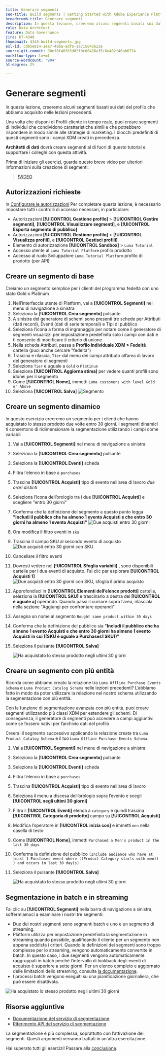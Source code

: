 ```yaml
---
title: Generare segmenti
seo-title: Build segments | Getting Started with Adobe Experience Platform for Data Architects and Data Engineers
breadcrumb-title: Generare segmenti
description: In questa lezione, creeremo alcuni segmenti basati sui dati del profilo che abbiamo acquisito nelle lezioni precedenti.
role: Data Architect
feature: Data Governance
jira: KT-4348
thumbnail: 4348-build-segments.jpg
exl-id: cd05e814-1ea7-48ba-adf6-1a71504c623e
source-git-commit: 00ef0f40fb3d82f0c06428a35c0e402f46ab6774
workflow-type: tm+mt
source-wordcount: '904'
ht-degree: 2%

---
```


# Generare segmenti

<!-- 30 min-->
In questa lezione, creeremo alcuni segmenti basati sui dati del profilo che abbiamo acquisito nelle lezioni precedenti.

Una volta che disponi di Profili cliente in tempo reale, puoi creare segmenti di individui che condividono caratteristiche simili e che potrebbero rispondere in modo simile alle strategie di marketing. I blocchi predefiniti di questi segmenti sono i campi XDM creati in precedenza.

**Architetti di dati** dovrà creare segmenti al di fuori di questo tutorial e supportare i colleghi con questa attività.

Prima di iniziare gli esercizi, guarda questo breve video per ulteriori informazioni sulla creazione di segmenti:
>[!VIDEO](https://video.tv.adobe.com/v/27254?learn=on)


## Autorizzazioni richieste

In [Configurare le autorizzazioni](configure-permissions.md) Per completare questa lezione, è necessario impostare tutti i controlli di accesso necessari, in particolare:

* Autorizzazioni **[!UICONTROL Gestione profilo]** > **[!UICONTROL Gestire segmenti]**, **[!UICONTROL Visualizzare segmenti]**, e **[!UICONTROL Esporta segmento di pubblico]**
* Autorizzazioni **[!UICONTROL Gestione profilo]** > **[!UICONTROL Visualizza profili]**, e **[!UICONTROL Gestisci profili]**
* Elemento di autorizzazione **[!UICONTROL Sandbox]** > `Luma Tutorial`
* Accesso utente al `Luma Tutorial Platform` profilo prodotto
* Accesso al ruolo Sviluppatore `Luma Tutorial Platform` profilo di prodotto (per API)

## Creare un segmento di base

Creiamo un segmento semplice per i clienti del programma fedeltà con uno stato Gold o Platinum

1. Nell’interfaccia utente di Platform, vai a **[!UICONTROL Segmenti]** nel menu di navigazione a sinistra
1. Seleziona la **[!UICONTROL Crea segmento]** pulsante
1. A sinistra del generatore di schemi sono presenti tre schede per Attributi (dati record), Eventi (dati di serie temporali) e Tipi di pubblico
1. Seleziona l’icona a forma di ingranaggio per notare come il generatore di segmenti visualizzi per impostazione predefinita solo i campi con dati e ti consente di modificare il criterio di unione
1. Nella scheda Attributi, passa a **Profilo individuale XDM > Fedeltà** cartella (puoi anche cercare &quot;fedeltà&quot;)
1. Trascina e rilascia, `Tier` dal menu dei campi attributo all’area di lavoro del generatore di segmenti
1. Seleziona `Tier` è uguale a `Gold` o `Platinum`
1. Seleziona **[!UICONTROL Aggiorna stima]** per vedere quanti profili sono idonei per il segmento
1. Come **[!UICONTROL Nome]**, immetti `Luma customers with level Gold or Above`
1. Seleziona **[!UICONTROL Salva]**
   ![Segmento](assets/segment-goldOrAbove.png)

<!--## Build a sequential segment-->

## Creare un segmento dinamico

In questo esercizio creeremo un segmento per i clienti che hanno acquistato lo stesso prodotto due volte entro 30 giorni. I segmenti dinamici ti consentono di ridimensionare la segmentazione utilizzando i campi come variabili.

1. Vai a **[!UICONTROL Segmenti]** nel menu di navigazione a sinistra
1. Seleziona la **[!UICONTROL Crea segmento]** pulsante
1. Seleziona la **[!UICONTROL Eventi]** scheda
1. Filtra l’elenco in base a `purchases`
1. Trascina **[!UICONTROL Acquisti]** tipo di evento nell’area di lavoro _due orari distinti_
1. Seleziona l’icona dell’orologio tra i due **[!UICONTROL Acquisti]** e scegliere &quot;entro 30 giorni&quot;
1. Conferma che la definizione del segmento a questo punto legga **&quot;Includi il pubblico che ha almeno 1 evento Acquisti e che entro 30 giorni ha almeno 1 evento Acquisti&quot;**
   ![Due acquisti entro 30 giorni](assets/segment-twoPurchases.png)
1. Ora modifica il filtro eventi in `sku`
1. Trascina il campo SKU al secondo evento di acquisto
   ![Due acquisti entro 30 giorni con SKU](assets/segment-twoPurchases-addSku.png)
1. Cancellare il filtro eventi
1. Dovresti vedere nel **[!UICONTROL Sfoglia variabili]** , sono disponibili cartelle per i due eventi di acquisto. Fai clic per esplorare **[!UICONTROL Acquisti 1]**\
   ![Due acquisti entro 30 giorni con SKU, sfoglia il primo acquisto](assets/segment-twoPurchases-browsePurchaseOne.png)
1. Approfondisci in **[!UICONTROL Elementi dell’elenco prodotti]** cartella, seleziona la **[!UICONTROL SKU]** e trascinarlo a destra del **[!UICONTROL è uguale a]** operando. Quando passi il cursore sopra l’area, rilasciala nella sezione &quot;Aggiungi per confrontare operandi&quot;
1. Assegna un nome al segmento `Bought same product within 30 days`
1. Conferma che la definizione del pubblico sia **&quot;Includi il pubblico che ha almeno 1 evento Acquisti e che entro 30 giorni ha almeno 1 evento Acquisti in cui ((SKU è uguale a Purchases1 SKU))&quot;**
1. Seleziona il pulsante **[!UICONTROL Salva]**

   ![Ha acquistato lo stesso prodotto negli ultimi 30 giorni](assets/segment-boughtSameProduct.png)

## Creare un segmento con più entità

Ricorda come abbiamo creato la relazione tra `Luma Offline Purchase Events Schema` e `Luma Product Catalog Schema` nelle lezioni precedenti? L’abbiamo fatto in modo da poter utilizzare la relazione nel nostro schema utilizzando la segmentazione con più entità.

Con la funzione di segmentazione avanzata con più entità, puoi creare segmenti utilizzando più classi XDM per estendere gli schemi. Di conseguenza, il generatore di segmenti può accedere a campi aggiuntivi come se fossero nativi per l’archivio dati del profilo

Creerai il segmento successivo applicando la relazione creata tra `Luma Product Catalog Schema` e il tuo `Luma Offline Purchase Events Schema`.

1. Vai a **[!UICONTROL Segmenti]** nel menu di navigazione a sinistra
1. Seleziona la **[!UICONTROL Crea segmento]** pulsante
1. Seleziona la **[!UICONTROL Eventi]** scheda
1. Filtra l’elenco in base a `purchases`
1. Trascina **[!UICONTROL Acquisti]** tipo di evento nell’area di lavoro
1. Seleziona il menu a discesa dell’orologio sopra l’evento e scegli **[!UICONTROL negli ultimi 30 giorni]**
1. Filtra il **[!UICONTROL Eventi]** elenca a `category` e quindi trascina **[!UICONTROL Categoria di prodotto]** campo su **[!UICONTROL Acquisti]**
1. Modifica l’operatore in **[!UICONTROL inizia con]** e immetti `men` nella casella di testo
1. Come **[!UICONTROL Nome]**, immetti `Purchased a Men's product in the last 30 days`
1. Conferma la definizione del pubblico `(Include audience who have at least 1 Purchases event where ((Product Category starts with men)) ) and occurs in last 30 day(s)`
1. Seleziona il pulsante **[!UICONTROL Salva]**

   ![Ha acquistato lo stesso prodotto negli ultimi 30 giorni](assets/segment-purchasedMens.png)

## Segmentazione in batch e in streaming

Fai clic su **[!UICONTROL Segmenti]** nella barra di navigazione a sinistra, soffermiamoci a esaminare i nostri tre segmenti:

* Due dei nostri segmenti sono segmenti batch e uno è un segmento di streaming.
* Platform utilizza per impostazione predefinita la segmentazione in streaming quando possibile, qualificando il cliente per un segmento non appena soddisfa i criteri. Quando le definizioni dei segmenti sono troppo complesse per lo streaming, vengono automaticamente convertite in batch. In questo caso, i due segmenti vengono automaticamente raggruppati in batch perché l’intervallo di lookback degli eventi di acquisto è superiore a sette giorni. Per un elenco completo e aggiornato delle limitazioni dello streaming, consulta [la documentazione](https://experienceleague.adobe.com/docs/experience-platform/segmentation/ui/streaming-segmentation.html).
* I processi batch vengono eseguiti su una pianificazione giornaliera, che può essere disattivata.

![Ha acquistato lo stesso prodotto negli ultimi 30 giorni](assets/segment-review.png)

## Risorse aggiuntive

* [Documentazione del servizio di segmentazione](https://experienceleague.adobe.com/docs/experience-platform/segmentation/home.html?lang=it)
* [Riferimento API del servizio di segmentazione](https://www.adobe.io/experience-platform-apis/references/segmentation/)

La segmentazione è più complessa, soprattutto con l’attivazione dei segmenti. Questi argomenti verranno trattati in un&#39;altra esercitazione.

Hai superato tutti gli esercizi! Passare alla [conclusione](conclusion.md).
